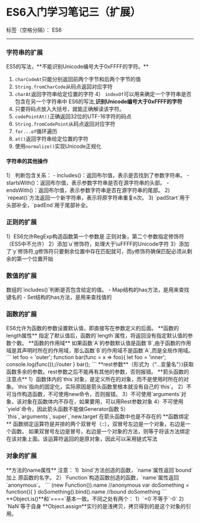 ﻿# ES6入门学习笔记三（扩展） 

标签（空格分隔）： ES6

---

<h3>字符串的扩展</h3>
ES5的写法，**不能识别Unicode编号大于0xFFFF的字符。**

1) `charCodeAt`只能分别返回前两个字节和后两个字节的值
2) `String.fromCharCode`从码点返回对应字符
3) `charAt`返回字符串给定位置的字符
4） `indexOf`可以用来确定一个字符串是否包含在另一个字符串中
ES6的写法,**识别Unicode编号大于0xFFFF的字符**
1) 只要将码点放入大括号，就能正确解读该字符。
2) `codePointAt()`正确返回32位的UTF-16字符的码点
3) `String.fromCodePoint`从码点返回对应字符
4) `for...of`循环遍历
5) `at()`返回字符串给定位置的字符
6) 使用`normalize()`实现Unicode正规化 

<h4>字符串的其他操作</h4>
1） 判断包含关系：
- includes()：返回布尔值，表示是否找到了参数字符串。
- startsWith()：返回布尔值，表示参数字符串是否在源字符串的头部。
- endsWith()：返回布尔值，表示参数字符串是否在源字符串的尾部。
2) `repeat()`方法返回一个新字符串，表示将原字符串重复n次。
3) `padStart`用于头部补全，`padEnd`用于尾部补全。
<h3>正则的扩展</h3>
1）ES6允许RegExp构造函数第一个参数是 正则对象，第二个参数指定修饰符（ES5中不允许）
2）添加`u`修饰符，处理大于\uFFFF的Unicode字符
3）添加了`y`修饰符,g修饰符只要剩余位置中存在匹配就可，而y修饰符确保匹配必须从剩余的第一个位置开始
<h3>数值的扩展</h3>
数组的`includes()`判断是否包含给定的值。
- Map结构的has方法，是用来查找键名的
- Set结构的has方法，是用来查找值的
<h3>函数的扩展</h3>
ES6允许为函数的参数设置默认值，即直接写在参数定义的后面。
**函数的length属性**
指定了默认值后，函数的`length`属性，将返回没有指定默认值的参数个数。
**函数的作用域**
如果函数`A`的参数默认值是函数`B`,由于函数的作用域是其声明时所在的作用域，那么函数`B`的作用域不是函数`A`,而是全局作用域。
```
let foo = 'outer';
function bar(func = x => foo){
    let foo = 'inner';
    console.log(func());//outer
}
bar();
```
**rest参数**（形式为（“...变量名”）)获取函数多余的参数。rest参数之后不能再有其他的参数，否则报错。
**箭头函数的注意点**
1）函数体内的`this`对象，是定义所在的对象，而不是使用时所在的对象。`this`指向的固定化，实际原因是箭头函数里根本就没有自己的`this`。
2）不可当作构造函数，不可使用new命令，否则报错。
3）不可使用`arguments`对象，该对象在函数体内不存在，如果要用，可以用Rest参数对象
4）不可使用`yield`命令，因此箭头函数不能做Generator函数
5）`this`,`arguments`,`super`,`new.target`在箭头函数中也是不存在的
**函数绑定**
函数绑定运算符是并排的两个双冒号（::），双冒号左边是一个对象，右边是一个函数。
如果双冒号左边是冒号，右边是一个对象的方法，则等于将该方法绑定在该对象上面。该运算符返回的是原对象，因此可以采用链式写法
<h3>对象的扩展</h3>
**方法的name属性**
注意：
1) `bind`方法创造的函数，`name`属性返回`bound`加上 原函数的名字。
2）`Function`构造函数创造的函数，`name`属性返回`anonymous`。
```
(new Function()).name //anonymous
var doSomething = function(){
}
doSomething().bind().name //bound doSomething
```
**Object.is()**和`====`基本一致。不同之处有两个：
1）`+0`不等于`-0`
2) `NaN`等于自身
**Object.assign**实行的是浅拷贝，拷贝得到的是这个对象的引用。

